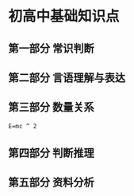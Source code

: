 # 初高中基础知识点

## 第一部分 常识判断


## 第二部分 言语理解与表达


## 第三部分 数量关系

```tex
E=mc ^ 2
```

## 第四部分 判断推理


## 第五部分 资料分析

